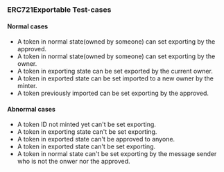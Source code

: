 

### ERC721Exportable Test-cases

####  Normal cases

* A token in normal state(owned by someone) can set exporting by the approved.
* A token in normal state(owned by someone) can set exporting by the owner.
* A token in exporting state can be set exported by the current owner.
* A token in exported state can be set imported to a new owner by the minter.
* A token previously imported can be set exporting by the approved.

#### Abnormal cases

* A token ID not minted yet can't be set exporting.
* A token in exporting state can't be set exporting.
* A token in exported state can't be approved to anyone.
* A token in exported state can't be set exporting.
* A token in normal state can't be set exporting by the message sender who is not the onwer nor the approved.

